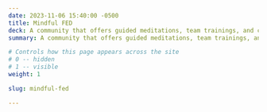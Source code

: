 ```yaml
---
date: 2023-11-06 15:40:00 -0500
title: Mindful FED
deck: A community that offers guided meditations, team trainings, and curated digital resources for federal employees to boost mindfulness, and cultivate wellbeing and resilience in the workplace.
summary: A community that offers guided meditations, team trainings, and curated digital resources for federal employees to boost mindfulness, and cultivate wellbeing and resilience in the workplace.

# Controls how this page appears across the site
# 0 -- hidden
# 1 -- visible
weight: 1

slug: mindful-fed

---
```

